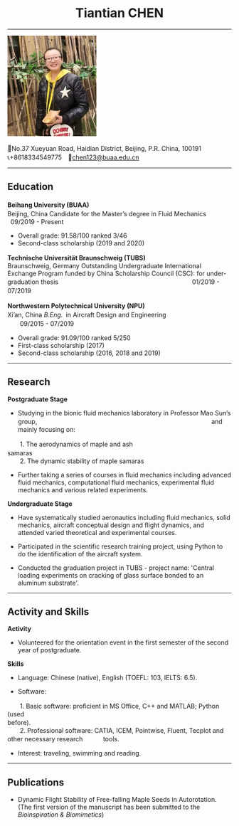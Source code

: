
#  **<center>Tiantian CHEN</center>**

***

![](profile2.jpg)

🏫No.37 Xueyuan Road, Haidian District, Beijing, P.R. China, 100191　　　　　　　　　　　　　　　　　　　　　　　　　　　　　　　　　　　　　　　　　📞+8618334549775　📧<chen123@buaa.edu.cn>

***

## **Education**
**Beihang University (BUAA)**　　　　　　　　　　　　　　　　　　　　　　　　　　Beijing, China
  Candidate for the Master’s degree in Fluid Mechanics　　　　　　　　    　　　　&ensp;09/2019 - Present
- Overall grade: 91.58/100 ranked 3/46
- Second-class scholarship (2019 and 2020)

**Technische Universität Braunschweig (TUBS)**　　　　　　　　　　　　Braunschweig, Germany
Outstanding Undergraduate International Exchange Program funded by China Scholarship Council (CSC): for under-graduation thesis　　　　　　　　　　　　　　　　　　　&ensp;&ensp;&ensp;&ensp;&ensp;01/2019 - 07/2019　　　　   　　　　　　　　　　　　　　　　　 　　　　　　　　　　　　　　　　　　　　　　　　　　　　　　　　　　　　　　　　　　　　　　　　　　　　　　　　　

**Northwestern Polytechnical University (NPU)**　　　　　　　　　　　　　　　　　Xi’an, China
*B.Eng.*&ensp;in Aircraft Design and Engineering　　　　　　　　　　　　　　　　   &ensp;&ensp;　09/2015 - 07/2019
- Overall grade: 91.09/100 ranked 5/250
- First-class scholarship (2017)
- Second-class scholarship (2016, 2018 and 2019)

***

## **Research**
**Postgraduate Stage**

- Studying in the bionic fluid mechanics laboratory in Professor Mao Sun’s group,　　　　　　　　　　　　　　　　　　　　　　　　　　　　and mainly focusing on:

　　1. The aerodynamics of maple and ash samaras　　　　　　　　　　　　　　　　　　　　　　　　　　　　　　　　　　　　　　　　　　　　　　　　　　　　　　　　　　　　　　　　　　　　　　　　&ensp;&ensp;&ensp;&ensp;2. The dynamic stability of maple samaras

- Further taking a series of courses in fluid mechanics including advanced fluid mechanics, computational fluid mechanics, experimental fluid mechanics and various related experiments.  

**Undergraduate Stage**

- Have systematically studied aeronautics including fluid mechanics, solid mechanics, aircraft conceptual design and flight dynamics, and attended varied theoretical and experimental courses.

- Participated in the scientific research training project, using Python to do the identification of the aircraft system.

- Conducted the graduation project in TUBS - project name: 'Central loading experiments on cracking of glass surface bonded to an aluminum substrate'.

***

## **Activity and Skills**
**Activity**
-	Volunteered for the orientation event in the first semester of the second year of postgraduate.

**Skills**

-	Language: Chinese (native), English (TOEFL: 103, IELTS: 6.5).

-	Software: 

　　1. Basic software: proficient in MS Office, C++ and MATLAB; Python (used before).　　　　　　　　　　　　　　　　　　　　　　　　　　　　　　　　　　　　　　　　　　　　　　　　　　　　　　　　　　　　　　　　　　　　　　　　　　　　　　　&ensp;&ensp;&ensp;&ensp;2. Professional software: CATIA, ICEM, Pointwise, Fluent, Tecplot and other necessary research 　　&ensp;&ensp;tools.

-	Interest: traveling, swimming and reading.

***

## **Publications**
-	Dynamic Flight Stability of Free-falling Maple Seeds in Autorotation. (The first version of the manuscript has been submitted to the *Bioinspiration & Biomimetics*)
